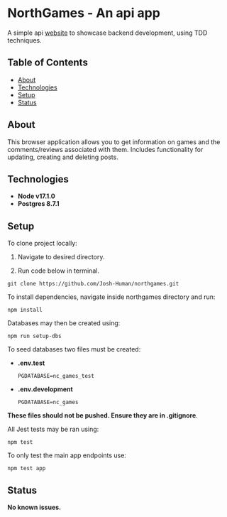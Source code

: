 # NorthGames - An api app

A simple api [website](https://northgames-joshh.herokuapp.com/ "NorthGames a <> app.") to showcase backend development, using TDD techniques.

## Table of Contents

-   [About](#About)
-   [Technologies](#tech)
-   [Setup](#setup)
-   [Status](#Status)

## **About**

This browser application allows you to get information on games and the comments/reviews associated with them. Includes functionality for updating, creating and deleting posts.

## **Technologies**

-   **Node v17.1.0**
-   **Postgres 8.7.1**

## **Setup**

To clone project locally:

1.  Navigate to desired directory.
2.  Run code below in terminal.
    </ol>

        git clone https://github.com/Josh-Human/northgames.git

To install dependencies, navigate inside northgames directory and run:

    npm install

Databases may then be created using:

    npm run setup-dbs

To seed databases two files must be created:<br>

-   **.env.test**

        PGDATABASE=nc_games_test

-   **.env.development**

        PGDATABASE=nc_games

**These files should not be pushed. Ensure they are in .gitignore**.

All Jest tests may be ran using:

    npm test

To only test the main app endpoints use:

    npm test app

## **Status**

**No known issues.**
